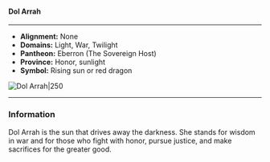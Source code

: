 #### Dol Arrah
___

- **Alignment:** None
- **Domains:** Light, War, Twilight
- **Pantheon:** Eberron (The Sovereign Host)
- **Province:** Honor, sunlight
- **Symbol:** Rising sun or red dragon

![Dol Arrah|250](https://5etools-mirror-1.github.io/img/deities/ERLW/The%20Sovereign%20Host.png)
___

### Information

Dol Arrah is the sun that drives away the darkness. She stands for wisdom in war and for those who fight with honor, pursue justice, and make sacrifices for the greater good.
